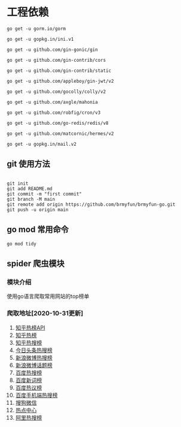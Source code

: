 # 工程依赖

```git
go get -u gorm.io/gorm

go get -u gopkg.in/ini.v1

go get -u github.com/gin-gonic/gin

go get -u github.com/gin-contrib/cors

go get -u github.com/gin-contrib/static

go get -u github.com/appleboy/gin-jwt/v2

go get -u github.com/gocolly/colly/v2

go get -u github.com/axgle/mahonia

go get -u github.com/robfig/cron/v3

go get -u github.com/go-redis/redis/v8

go get -u github.com/matcornic/hermes/v2

go get -u gopkg.in/mail.v2

```

## git 使用方法

```git

git init
git add README.md
git commit -m "first commit"
git branch -M main
git remote add origin https://github.com/brmyfun/brmyfun-go.git
git push -u origin main

```

## go mod 常用命令

```shell
go mod tidy

```

## spider 爬虫模块

### 模块介绍

使用go语言爬取常用网站的top榜单

### 爬取地址[2020-10-31更新]

1. [知乎热榜API](https://www.zhihu.com/api/v3/feed/topstory/hot-lists/total)
2. [知乎热榜](https://www.zhihu.com/billboard)
3. [知乎热搜榜](https://www.zhihu.com/topsearch)
4. [今日头条热搜榜](https://i.snssdk.com/hot-event/hot-board/?origin=hot_board)
5. [新浪微博热搜榜](https://s.weibo.com/top/summary?cate=realtimehot)
6. [新浪微博话题榜](https://s.weibo.com/top/summary?cate=topicband)
7. [百度热搜榜](http://top.baidu.com/buzz?b=1&fr=topindex)
8. [百度新词榜](http://top.baidu.com/buzz?b=396&fr=topindex)
9. [百度热议榜](http://tieba.baidu.com/hottopic/browse/topicList)
10. [百度手机端热搜榜](http://top.baidu.com/buzz?b=5&fr=topindex)
11. [搜狗微信](https://weixin.sogou.com/)
12. [热点中心](https://article.xmt.cn/api/weibo/platform/hot/event)
13. [阿里热搜榜](https://index.1688.com/alizs/word/listRankType.json?cat=7&rankType=hot&period=week)
